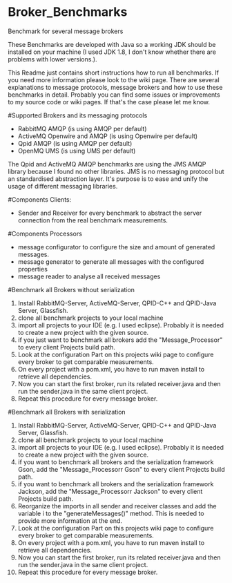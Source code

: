# Broker_Benchmarks
Benchmark for several message brokers

These Benchmarks are developed with Java so a working JDK should be installed on your machine (I used JDK 1.8, I don't know whether there are problems with lower versions.).

This Readme just contains short instructions how to run all benchmarks. If you need more information please look to the wiki page. There are several explanations to message protocols, message brokers and how to use these benchmarks in detail. Probably you can find some issues or improvements to my source code or wiki pages. If that's the case please let me know.

#Supported Brokers and its messaging protocols
- RabbitMQ AMQP (is using AMQP per default)
- ActiveMQ Openwire and AMQP (is using Openwire per default)
- Qpid AMQP (is using AMQP per default)
- OpenMQ UMS (is using UMS per default)

The Qpid and ActiveMQ AMQP benchmarks are using the JMS AMQP library because I found no other libraries. JMS is no messaging protocol but an standardised abstraction layer.
It's purpose is to ease and unify the usage of different messaging libraries.

#Components Clients:
- Sender and Receiver for every benchmark to abstract the server connection from the real benchmark measurements.

#Components Processors
- message configurator to configure the size and amount of generated messages.
- message generator to generate all messages with the configured properties
- message reader to analyse all received messages

#Benchmark all Brokers without serialization
1. Install RabbitMQ-Server, ActiveMQ-Server, QPID-C++ and QPID-Java Server, Glassfish.
2. clone all benchmark projects to your local machine
3. import all projects to your IDE (e.g. I used eclipse). Probably it is needed to create a new project with the given source.
4. if you just want to benchmark all brokers add the "Message_Processor" to every client Projects build path.
5. Look at the configuration Part on this projects wiki page to configure every broker to get comparable measurements.
6. On every project with a pom.xml, you have to run maven install to retrieve all dependencies.
7. Now you can start the first broker, run its related receiver.java and then run the sender.java in the same client project. 
8. Repeat this procedure for every message broker.


#Benchmark all Brokers with serialization
1. Install RabbitMQ-Server, ActiveMQ-Server, QPID-C++ and QPID-Java Server, Glassfish.
2. clone all benchmark projects to your local machine
3. import all projects to your IDE (e.g. I used eclipse). Probably it is needed to create a new project with the given source.
4. if you want to benchmark all brokers and the serialization framework Gson, add the "Message_Processorr Gson" to every client Projects build path.
5. if you want to benchmark all brokers and the serialization framework Jackson, add the "Message_Processorr Jackson" to every client Projects build path.
6. Reorganize the imports in all sender and receiver classes and add the variable i to the "generateMessages()" method. This is needed to provide more information at the end.
7. Look at the configuration Part on this projects wiki page to configure every broker to get comparable measurements.
8. On every project with a pom.xml, you have to run maven install to retrieve all dependencies.
9. Now you can start the first broker, run its related receiver.java and then run the sender.java in the same client project.
10. Repeat this procedure for every message broker.
